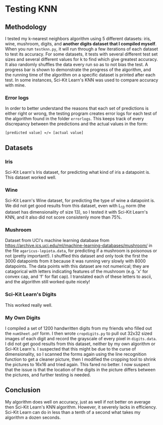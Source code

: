 # Testing KNN

## Methodology

I tested my k-nearest neighbors algorithm using 5 different datasets: iris, wine, mushroom, digits, and **another digits dataset that I compiled myself**. When you run `testknn.py`, it will run through a few iterations of each dataset to test its accuracy. For some datasets, it tests with several different test set sizes and several different values for k to find which give greatest accuracy. It also randomly shuffles the data every run so as to not bias the test. A progress bar is shown to demonstrate the progress of the algorithm, and the running time of the algorithm on a specific dataset is printed after each test. In some instances, Sci-Kit Learn's KNN was used to compare accuracy with mine.

### Error logs

In order to better understand the reasons that each set of predictions is either right or wrong, the testing program creates error logs for each test of the algorithm found in the folder `errorlogs`. This keeps track of every discrepancy between the predictions and the actual values in the form:

```
[predicted value] =/= [actual value]
```

## Datasets

### Iris

Sci-Kit Learn's Iris dataset, for predicting what kind of iris a datapoint is. This dataset worked well.

### Wine

Sci-Kit Learn's Wine dataset, for predicting the type of wine a datapoint is. We did not get good results from this dataset, even with L<sub>13</sub> norm (the dataset has dimensionality of size 13), so I tested it with Sci-Kit Learn's KNN, and it also did not score consistenly more than 75%.

### Mushroom

Dataset from UCI's machine learning database from https://archive.ics.uci.edu/ml/machine-learning-databases/mushroom/ in the file `agaricus-lepiota.data`, for predicting if a mushroom is poisonous or not (pretty important!). I shuffled this dataset and only took the first the 3000 datapoints from it because it was running very slowly with 8000 datapoints. The data points with this dataset are not numerical; they are catagorical with letters indicating features of the mushroom (e.g. 'x' for convex cap, and 'f' for flat cap). I translated each of these letters to ascii, and the algorithm still worked quite nicely!

### Sci-Kit Learn's Digits

This worked really well.

### My Own Digits

I compiled a set of 1200 handwritten digits from my friends who filled out the `numSheet.pdf` form. I then wrote `cropdigits.py` to pull out 32x32 sized images of each digit and record the grayscale of every pixel in `digits.data`. I did not get good results from this dataset, neither by my own algorithm or Sci-Kit Learn's. I suspected that this might be due to the curse of dimensionality, so I scanned the forms again using the line recognition function to get a cleaner picture, then I modified the cropping tool to shrink the pictures to 16x16 and tried again. This fared no better. I now suspect that the issue is that the location of the digits in the picture differs between the pictures, and further testing is needed.

## Conclusion

My algorithm does well on accuracy, just as well if not better on average then Sci-Kit Learn's KNN algorithm. However, it severely lacks in efficiency. Sci-Kit Learn can do in less than a tenth of a second what takes my algorithm a dozen seconds.